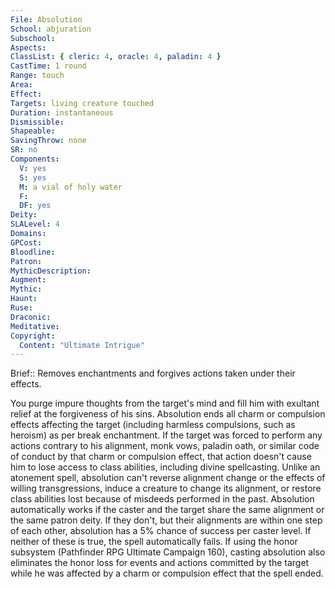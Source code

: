 ```yaml
---
File: Absolution
School: abjuration
Subschool: 
Aspects: 
ClassList: { cleric: 4, oracle: 4, paladin: 4 }
CastTime: 1 round
Range: touch
Area: 
Effect: 
Targets: living creature touched
Duration: instantaneous
Dismissible: 
Shapeable: 
SavingThrow: none
SR: no
Components:
  V: yes
  S: yes
  M: a vial of holy water
  F: 
  DF: yes
Deity: 
SLALevel: 4
Domains: 
GPCost: 
Bloodline: 
Patron: 
MythicDescription: 
Augment: 
Mythic: 
Haunt: 
Ruse: 
Draconic: 
Meditative: 
Copyright:
  Content: "Ultimate Intrigue"
---
```

Brief:: Removes enchantments and forgives actions taken under their effects.

You purge impure thoughts from the target's mind and fill him with exultant relief at the forgiveness of his sins. Absolution ends all charm or compulsion effects affecting the target (including harmless compulsions, such as heroism) as per break enchantment. If the target was forced to perform any actions contrary to his alignment, monk vows, paladin oath, or similar code of conduct by that charm or compulsion effect, that action doesn't cause him to lose access to class abilities, including divine spellcasting.  Unlike an atonement spell, absolution can't reverse alignment change or the effects of willing transgressions, induce a creature to change its alignment, or restore class abilities lost because of misdeeds performed in the past. Absolution automatically works if the caster and the target share the same alignment or the same patron deity. If they don't, but their alignments are within one step of each other, absolution has a 5% chance of success per caster level. If neither of these is true, the spell automatically fails.  If using the honor subsystem (Pathfinder RPG Ultimate Campaign 160), casting absolution also eliminates the honor loss for events and actions committed by the target while he was affected by a charm or compulsion effect that the spell ended.
